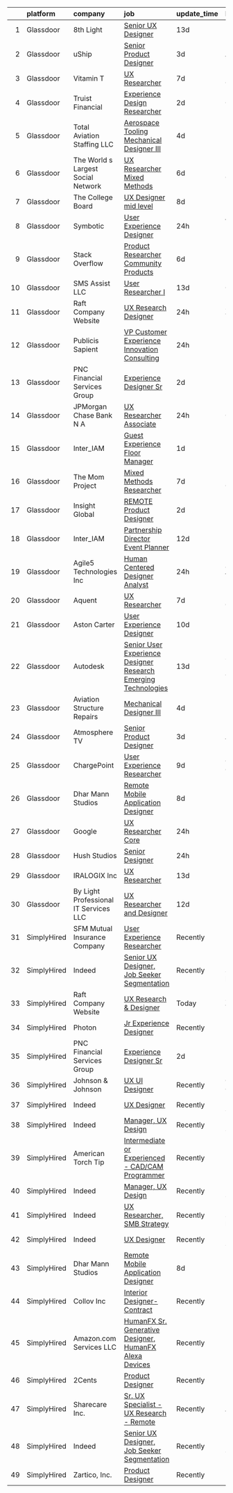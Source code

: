 

|    | platform    | company                               | job                                                                                                                                                                                                                                                                                                                                                                                                                                                                                                                                                                                                                                                                                                                                                                                                                                                                                                                                                                                                                                                                                                                                                                                                                                                                                                                                                                                                                                                                                                                                                                                        | update_time   | location                   |
|---:|:------------|:--------------------------------------|:-------------------------------------------------------------------------------------------------------------------------------------------------------------------------------------------------------------------------------------------------------------------------------------------------------------------------------------------------------------------------------------------------------------------------------------------------------------------------------------------------------------------------------------------------------------------------------------------------------------------------------------------------------------------------------------------------------------------------------------------------------------------------------------------------------------------------------------------------------------------------------------------------------------------------------------------------------------------------------------------------------------------------------------------------------------------------------------------------------------------------------------------------------------------------------------------------------------------------------------------------------------------------------------------------------------------------------------------------------------------------------------------------------------------------------------------------------------------------------------------------------------------------------------------------------------------------------------------|:--------------|:---------------------------|
|  1 | Glassdoor   | 8th Light                             | [Senior UX Designer](https://www.glassdoor.com/partner/jobListing.htm?pos=126&ao=1136043&s=58&guid=00000182fd041191a3f6a8f7988f4078&src=GD_JOB_AD&t=SR&vt=w&cs=1_e7e7f66d&cb=1662102279170&jobListingId=1008081947862&jrtk=3-0-1gbug84k4kuht801-1gbug84kmg2f6800-e067101587684881-)                                                                                                                                                                                                                                                                                                                                                                                                                                                                                                                                                                                                                                                                                                                                                                                                                                                                                                                                                                                                                                                                                                                                                                                                                                                                                                        | 13d           | England, AR                |
|  2 | Glassdoor   | uShip                                 | [Senior Product Designer](https://www.glassdoor.com/partner/jobListing.htm?pos=121&ao=1136043&s=58&guid=00000182fd041191a3f6a8f7988f4078&src=GD_JOB_AD&t=SR&vt=w&ea=1&cs=1_74b7daf2&cb=1662102279170&jobListingId=1008101936157&jrtk=3-0-1gbug84k4kuht801-1gbug84kmg2f6800-9402fc01b14fa942-)                                                                                                                                                                                                                                                                                                                                                                                                                                                                                                                                                                                                                                                                                                                                                                                                                                                                                                                                                                                                                                                                                                                                                                                                                                                                                              | 3d            | Austin, TX                 |
|  3 | Glassdoor   | Vitamin T                             | [UX Researcher](https://www.glassdoor.com/partner/jobListing.htm?pos=104&ao=1110586&s=58&guid=00000182fd041191a3f6a8f7988f4078&src=GD_JOB_AD&t=SR&vt=w&cs=1_7e33cea8&cb=1662102279168&jobListingId=1008094005143&cpc=9DC6E4D8324653EE&jrtk=3-0-1gbug84k4kuht801-1gbug84kmg2f6800-41d9ad3e9516528b--6NYlbfkN0DMrcEu7yrtATojKJA7cEzGQ3FdRGWLh0CZQInL4ECGI6k5tN82kdM0cJmh4vC7Ggg9temFQ244R4RgH7u1LqTSnnvL4tBuggWavBKDFW0qDSxgSPnJVpen7gyVtVtQMGiUlwH-o-mtxCc3paCn73kNC0DjDkzNbQf8fAXdUUdtToGufldStAQpwABYB6u5w8errTSEdfPKUi44uO1mbEgmYQbz_DfB6Pfte2Pf1AgSw6mAdUbXEYeKnAQ8m7DxPfAL7bPpkZVsi0mqq2N0pjQCJ4PY62gOt1kmOy6k1JQ5xhlBE1JPDc5f6wv6SKpabjQjnh1PDmlk_bymMsetXChNruKLaqz45YV4QdRcrQKINqDVWPOqyaa75PicCWKoA21agFw1qm87P4kalda7bG5ag_nLWc2i67kCjzS8AwWkZwds8z5RuYCMrVWXe-Khck-BD7II8__BBaYjPl-A8g4LN-7PTdPUdoeFzHft8-K-2g%3D%3D)                                                                                                                                                                                                                                                                                                                                                                                                                                                                                                                                                                                                                                                                                                                                                            | 7d            | Menlo Park, CA             |
|  4 | Glassdoor   | Truist Financial                      | [Experience Design Researcher](https://www.glassdoor.com/partner/jobListing.htm?pos=130&ao=1136043&s=58&guid=00000182fd041191a3f6a8f7988f4078&src=GD_JOB_AD&t=SR&vt=w&cs=1_81eff859&cb=1662102279170&jobListingId=1008103237216&jrtk=3-0-1gbug84k4kuht801-1gbug84kmg2f6800-a0899f8ccefd4028-)                                                                                                                                                                                                                                                                                                                                                                                                                                                                                                                                                                                                                                                                                                                                                                                                                                                                                                                                                                                                                                                                                                                                                                                                                                                                                              | 2d            | Orlando, FL                |
|  5 | Glassdoor   | Total Aviation Staffing  LLC          | [Aerospace Tooling Mechanical Designer III](https://www.glassdoor.com/partner/jobListing.htm?pos=114&ao=1136043&s=58&guid=00000182fd041191a3f6a8f7988f4078&src=GD_JOB_AD&t=SR&vt=w&ea=1&cs=1_82fa81c0&cb=1662102279170&jobListingId=1008099806394&jrtk=3-0-1gbug84k4kuht801-1gbug84kmg2f6800-34447b325c85e8e3-)                                                                                                                                                                                                                                                                                                                                                                                                                                                                                                                                                                                                                                                                                                                                                                                                                                                                                                                                                                                                                                                                                                                                                                                                                                                                            | 4d            | Macomb, MI                 |
|  6 | Glassdoor   | The World s Largest Social Network    | [UX Researcher  Mixed Methods ](https://www.glassdoor.com/partner/jobListing.htm?pos=105&ao=1110586&s=58&guid=00000182fd041191a3f6a8f7988f4078&src=GD_JOB_AD&t=SR&vt=w&ea=1&cs=1_9a188a02&cb=1662102279168&jobListingId=1008096980689&cpc=1CBFC3E34E2A31FF&jrtk=3-0-1gbug84k4kuht801-1gbug84kmg2f6800-35799963d9046fc4--6NYlbfkN0DSgjPPcnEdvoK3uuxfISLALE6pB1FR7YSHOr_tSg5_QGIhoz_2VqUepdcKLBLI_zRE0eu3KcAFBf_h5YlCXzqzrShHOJh1EHt5hZ4pWymPE0gfdWnb7UTUhs5rjYR-PcswrTeMzyLW3VNbxA-Gnykct-6BoQRQTmsz9dAWAXg7fFa9ceYhn7MkNKBoE9ShhMNLEipUTVJe9EifXwxGb0XNXYgK5DdAyK0hwujKXSNwUi4A6JtjAaHGO5FWBDUlEExajvUlMQojGcNZrv_B1AWY62e8vEUTccH4oKhH-UKRmbvN_bPFlPO7anMbYhUHjHaonfczgUyRC_E6a-GBLJmVpnqgeVkZaiUCKpKKR14m3dJmgMJ5I9czVX6aISkA-59SjIQm7YwDAdpkI-1xqsCd65wAwMl8soDNv4j8v5ZDGHrgK89MQ7TT71GdqKizxMKMyoiImZ31cDDo-NCWZdUDxbeU--xHZCdgYZ1-KIb0J6Kyt3Yaeq6Z5Qps-yiokBvOOryPaqdFybRovsXb1RHcxStqXQ5vo20cmZj61huR9a0RJ7LMWfxjSeowi0xhZ24yaRrcEdGCADOxocbueBKP)                                                                                                                                                                                                                                                                                                                                                                                                                                                                                                                                                                                                                                   | 6d            | Menlo Park, CA             |
|  7 | Glassdoor   | The College Board                     | [UX Designer   mid level](https://www.glassdoor.com/partner/jobListing.htm?pos=119&ao=1136043&s=58&guid=00000182fd041191a3f6a8f7988f4078&src=GD_JOB_AD&t=SR&vt=w&cs=1_7f7fab8c&cb=1662102279170&jobListingId=1008092282363&jrtk=3-0-1gbug84k4kuht801-1gbug84kmg2f6800-086a4eae3be896a2-)                                                                                                                                                                                                                                                                                                                                                                                                                                                                                                                                                                                                                                                                                                                                                                                                                                                                                                                                                                                                                                                                                                                                                                                                                                                                                                   | 8d            | Remote                     |
|  8 | Glassdoor   | Symbotic                              | [User Experience Designer](https://www.glassdoor.com/partner/jobListing.htm?pos=108&ao=1136043&s=58&guid=00000182fd041191a3f6a8f7988f4078&src=GD_JOB_AD&t=SR&vt=w&cs=1_72f8083a&cb=1662102279169&jobListingId=1008111671543&jrtk=3-0-1gbug84k4kuht801-1gbug84kmg2f6800-74f25bcabc02ad0d-)                                                                                                                                                                                                                                                                                                                                                                                                                                                                                                                                                                                                                                                                                                                                                                                                                                                                                                                                                                                                                                                                                                                                                                                                                                                                                                  | 24h           | Wilmington, MA             |
|  9 | Glassdoor   | Stack Overflow                        | [Product Researcher  Community Products](https://www.glassdoor.com/partner/jobListing.htm?pos=120&ao=1136043&s=58&guid=00000182fd041191a3f6a8f7988f4078&src=GD_JOB_AD&t=SR&vt=w&ea=1&cs=1_50a8b32a&cb=1662102279170&jobListingId=1008097196038&jrtk=3-0-1gbug84k4kuht801-1gbug84kmg2f6800-6a8be1e13104ec87-)                                                                                                                                                                                                                                                                                                                                                                                                                                                                                                                                                                                                                                                                                                                                                                                                                                                                                                                                                                                                                                                                                                                                                                                                                                                                               | 6d            | New York, NY               |
| 10 | Glassdoor   | SMS Assist  LLC                       | [User Researcher I](https://www.glassdoor.com/partner/jobListing.htm?pos=117&ao=1136043&s=58&guid=00000182fd041191a3f6a8f7988f4078&src=GD_JOB_AD&t=SR&vt=w&cs=1_e59e4c1d&cb=1662102279170&jobListingId=1008081450906&jrtk=3-0-1gbug84k4kuht801-1gbug84kmg2f6800-6d263a5921dfdb0d-)                                                                                                                                                                                                                                                                                                                                                                                                                                                                                                                                                                                                                                                                                                                                                                                                                                                                                                                                                                                                                                                                                                                                                                                                                                                                                                         | 13d           | Chicago, IL                |
| 11 | Glassdoor   | Raft Company Website                  | [UX Research   Designer](https://www.glassdoor.com/partner/jobListing.htm?pos=112&ao=1136043&s=58&guid=00000182fd041191a3f6a8f7988f4078&src=GD_JOB_AD&t=SR&vt=w&ea=1&cs=1_f4588ec8&cb=1662102279169&jobListingId=1008111305571&jrtk=3-0-1gbug84k4kuht801-1gbug84kmg2f6800-6b28d26856a37e52-)                                                                                                                                                                                                                                                                                                                                                                                                                                                                                                                                                                                                                                                                                                                                                                                                                                                                                                                                                                                                                                                                                                                                                                                                                                                                                               | 24h           | San Antonio, TX            |
| 12 | Glassdoor   | Publicis Sapient                      | [VP Customer Experience   Innovation Consulting](https://www.glassdoor.com/partner/jobListing.htm?pos=124&ao=1136043&s=58&guid=00000182fd041191a3f6a8f7988f4078&src=GD_JOB_AD&t=SR&vt=w&cs=1_08461049&cb=1662102279170&jobListingId=1008112627575&jrtk=3-0-1gbug84k4kuht801-1gbug84kmg2f6800-fa4566fd28f64526-)                                                                                                                                                                                                                                                                                                                                                                                                                                                                                                                                                                                                                                                                                                                                                                                                                                                                                                                                                                                                                                                                                                                                                                                                                                                                            | 24h           | New York, NY               |
| 13 | Glassdoor   | PNC Financial Services Group          | [Experience Designer Sr](https://www.glassdoor.com/partner/jobListing.htm?pos=101&ao=1110586&s=58&guid=00000182fd041191a3f6a8f7988f4078&src=GD_JOB_AD&t=SR&vt=w&cs=1_b4db11ec&cb=1662102279167&jobListingId=1008104792358&cpc=39A4E8CE329AB187&jrtk=3-0-1gbug84k4kuht801-1gbug84kmg2f6800-ff44ceab15903012--6NYlbfkN0AMofH_6zXbiqn6xehDj89HQNfpf30LHk40Y3Yl5cZTpm-EXukPQNetNbgZyPcaSjlGWrSERsypk3ETcFugrhPCjtbFd-kQTDkg12O05d7R8po7B1jvwbwUIkQOiBWnFkePtPbjDklBC6t5yWsxn_1lWOeq0-ULhCBEBnhe85jllLG2pxx0B2SgWa7M-4sRdAMAelCCxUdfZsX5rdV_mrdJixQ5ZGKCISAb45rigwClup87acGH7l-Mwb5gumMDj77i4dlpooSUnnrnLD8pnb4HwAOdZ3uFtZx-MPTk1pttViJYUMrEDZrmKdZwSDTbP7cul2BDpC6Gj2y_yS4zcDeVHJ0qAM8DsKGo4CvhMJihxNy0AsdPMHuejAXTdlucX8MENWfat_LSuO17o9jilbNpcBiznDY5IMt2ThUHmAsXJcVQwHn3a05z3EE_JEeifz-fi7QOiy775-vhe0GX9-arFAq13hpRmDQiLIpHCyNQxFbgxqHSv9mKeo8All-OFTBSbyPLkIw3OC8WHVnGQoRgp5sCxh34US3XRxiRUZZi9Zx1txxMsC4gBi0K7igQsHxqQYxqAK2LxHHG5f02QqRL3rTe0lLdkN-qch3ieITS6amPh_7-IMaVzxfuaPf2iI8wCmpOKPXHMg7cVkzKLOD4oO32bF3e-_nnHHZi66Du0_FDCUHoQw-8ZEyqZqCi-0IKYfdKHcv7OtQn0ElU8t0S-oXsdh8kqdrMq6b0xgPQfrAEGyQR0DS_HB2tYPQIcxE-KdcxDO8YPpXEVqYpZw28y2UjSkJqcSXfgHU7OEPSj_Cnkhwa0fOH7vcQXFLpo-Umq1CNR1Mj33ckMa-qaBFYh0uY5POAZhYMRLrI0bkMBF0WWkludQJ7iZmy9Ogs89Xs3OaSnmGHq6hDdJhJ6KcWRaLnl5a5oFUyZSU00PKzOZylFjVnss6V3ADvqa6KAqaUkm0S7O5xCRy7-yu1_VjaxrvPqWNt0CvFVs_4jW09UEUQM7WGWotaHuAM64OLEBMSGDAOLe9SNlb-gZAQ07wAmh3nfj0cai08tVXITh8RJJKny8BHiY2yqlr6Njwc6CEYr6nWZSOQS_kjxZQznBRD6jhF4YhgPuKD7CFlI_7PclNAlfEHYgX03d73YdVhR26doDCysMNLQxIZGscT8wANU4MUeYZms-rD4uNuRlNOC9McvihY5dUp714Lr6LtVEo%3D) | 2d            | Pittsburgh, PA             |
| 14 | Glassdoor   | JPMorgan Chase Bank  N A              | [UX Researcher  Associate](https://www.glassdoor.com/partner/jobListing.htm?pos=128&ao=1136043&s=58&guid=00000182fd041191a3f6a8f7988f4078&src=GD_JOB_AD&t=SR&vt=w&cs=1_057c4775&cb=1662102279170&jobListingId=1008108841034&jrtk=3-0-1gbug84k4kuht801-1gbug84kmg2f6800-85e13afe4a7a552c-)                                                                                                                                                                                                                                                                                                                                                                                                                                                                                                                                                                                                                                                                                                                                                                                                                                                                                                                                                                                                                                                                                                                                                                                                                                                                                                  | 24h           | Chicago, IL                |
| 15 | Glassdoor   | Inter_IAM                             | [Guest Experience Floor Manager](https://www.glassdoor.com/partner/jobListing.htm?pos=127&ao=1136043&s=58&guid=00000182fd041191a3f6a8f7988f4078&src=GD_JOB_AD&t=SR&vt=w&ea=1&cs=1_79a64374&cb=1662102279170&jobListingId=1008105478070&jrtk=3-0-1gbug84k4kuht801-1gbug84kmg2f6800-8295091c7ba2792d-)                                                                                                                                                                                                                                                                                                                                                                                                                                                                                                                                                                                                                                                                                                                                                                                                                                                                                                                                                                                                                                                                                                                                                                                                                                                                                       | 1d            | Manhattan                  |
| 16 | Glassdoor   | The Mom Project                       | [Mixed Methods Researcher](https://www.glassdoor.com/partner/jobListing.htm?pos=103&ao=1110586&s=58&guid=00000182fd041191a3f6a8f7988f4078&src=GD_JOB_AD&t=SR&vt=w&cs=1_a4331019&cb=1662102279167&jobListingId=1008094382917&cpc=B101C867B3EF2D75&jrtk=3-0-1gbug84k4kuht801-1gbug84kmg2f6800-8c903439d4ff906b--6NYlbfkN0BDp_epf89aHDQhKpPegNJQ_ldQpEFZQsM9OcONMGxWx6pU56EKHF58QjVdAUvn2gXRtfyd_1WHfRqH7uSYUoli7EfV8YcLh__QN_kzLfROH08YDIKIwMuniaRo_ENTOGdY07fs4-FSf0PJeGrLNJ_EMdkIDNONtKuommK3wVKiT6oxe4yuKOfO15ChvxKwZpGZbQIl7JuHLf309J547jcBXnd8TxnYniW5HZlzeZXRmYqDRsNaxgJuIMwztGj1LDYqUy6g4-lyYRrqXrYfVBOdZQyQ22hfn_6mfTGe5iMneLdAVA6446PaNom6i56c1gtVjIdVmksS1lxar6VXG7O49Jf05H2Ld7j-XRl0bnjW-o_r3b839uLOjsc_xqeyQF-t5KUmS1XbWqqUyZoxKBnGFPhQUaatzb-lTBPf3PsTJeVbjOlQ1vQpHsbPwERxzf504vLXXWcOeySiXbBSECQPgEnXY9rfqokz5DLItEqOfUW3izstGwlJUPnwZPfX4hwCOJPEUHMSjkO3TArR97AixU_5aYqOR7QdfJiIVPsvERIr2WJCoiV_6RKbEB9x6lg%3D)                                                                                                                                                                                                                                                                                                                                                                                                                                                                                                                                                                                                                                                               | 7d            | Menlo Park, CA             |
| 17 | Glassdoor   | Insight Global                        | [REMOTE   Product Designer](https://www.glassdoor.com/partner/jobListing.htm?pos=102&ao=1110586&s=58&guid=00000182fd041191a3f6a8f7988f4078&src=GD_JOB_AD&t=SR&vt=w&cs=1_cab115d4&cb=1662102279167&jobListingId=1008103397130&cpc=32EE424DE2B657EB&jrtk=3-0-1gbug84k4kuht801-1gbug84kmg2f6800-8f60cc771d92ca93--6NYlbfkN0BKkHZu3wF05EeDimN_p6sYpKCMArvwa95YdH7UpkaBCqc7l59ErwqcmBgkDtjqpj5jNwnCVUava5LmrHXDuaUv7iaAu9vpl9KjnYC-95bHai4TvFVBzohoccRSf5q6_8UKV--TGUWBbJEoRgBJU-cY6i86KFu2wQyvt37LHQ-WBhnoFxU184mt6IGgNi73_U6KCCLsjD0uOoIGBqU3YIHEQUCRMqXmGHSa51h7ddcv70-a53b0_88S8W0T42d8gi0FX-_nEaEZuqpvhPF6hwALT8UvWbdRWeGPo_7UzFu9btQcOmPB6OtG0g6pAVeZj-LlE95aIedZbxkuAQjbdfW13Q-2HkZxOjmXu-dbReHL_iUYbRX9JJf3YllC13X0WHTjJEcf6FRBmIC1XmVmjwCou6n8z6M4QgWaMz9I7hOIUyEiDmhJVD7CIoB5WeQ72-821uKoJbAMbca8foww8f5qYpcgjphsgDLG9Cij1QxSBwAKYtC8MdF1)                                                                                                                                                                                                                                                                                                                                                                                                                                                                                                                                                                                                                                                                                                                                            | 2d            | Dearborn, MI               |
| 18 | Glassdoor   | Inter_IAM                             | [Partnership Director   Event Planner](https://www.glassdoor.com/partner/jobListing.htm?pos=129&ao=1136043&s=58&guid=00000182fd041191a3f6a8f7988f4078&src=GD_JOB_AD&t=SR&vt=w&ea=1&cs=1_cb8cbd31&cb=1662102279170&jobListingId=1008082377247&jrtk=3-0-1gbug84k4kuht801-1gbug84kmg2f6800-3b17702d11cb6601-)                                                                                                                                                                                                                                                                                                                                                                                                                                                                                                                                                                                                                                                                                                                                                                                                                                                                                                                                                                                                                                                                                                                                                                                                                                                                                 | 12d           | Manhattan                  |
| 19 | Glassdoor   | Agile5 Technologies  Inc              | [Human Centered Designer Analyst](https://www.glassdoor.com/partner/jobListing.htm?pos=113&ao=1136043&s=58&guid=00000182fd041191a3f6a8f7988f4078&src=GD_JOB_AD&t=SR&vt=w&ea=1&cs=1_de6356ce&cb=1662102279170&jobListingId=1008109715339&jrtk=3-0-1gbug84k4kuht801-1gbug84kmg2f6800-b739c3857f8f3cfe-)                                                                                                                                                                                                                                                                                                                                                                                                                                                                                                                                                                                                                                                                                                                                                                                                                                                                                                                                                                                                                                                                                                                                                                                                                                                                                      | 24h           | Clarksburg, WV             |
| 20 | Glassdoor   | Aquent                                | [UX Researcher](https://www.glassdoor.com/partner/jobListing.htm?pos=106&ao=1110586&s=58&guid=00000182fd041191a3f6a8f7988f4078&src=GD_JOB_AD&t=SR&vt=w&cs=1_375ed4a7&cb=1662102279168&jobListingId=1008094068121&cpc=47CFDC01B3F81FAC&jrtk=3-0-1gbug84k4kuht801-1gbug84kmg2f6800-99edb61b41aee604--6NYlbfkN0DMrcEu7yrtATojKJA7cEzGQ3FdRGWLh0CZQInL4ECGI9gD0Wolx9R2v-Aex0-GK073JfeDa6HIKTE7_wlPVOTQI7EgKAEN1KjxTrheletNfAugbl_Jx99Ysu2lsmOBFJLYVrZAT7wSHe4eQ5zK1Ve8XCMYYkxNdRd7MRSmRJWg0bNm82bqXK5b12-khlhaUECuanlAFDnC-Ee4NqUR41RQ04ZdoDY3crMtyQa3vwliE5TP_gm_G0_JaHFPWxSECNmL4zmx5xpDmXWKUwBnSBp_IiJ4Q9EZXMf73UB0JV4CoLj2FfWEOUhPxqxPIIRDl5aMEUBGbwsPATnlpYU3tB83weCdffKEuroETmIWDxz3B3QorMtPDtAEClCirLjoYwtGzMrAN9qd_6AQI1ayhU_sRH6yz11PCjT7NxxI6lYAJ4uEULLsjhvxDGoFby3aXjsrJWacmeBZPg%3D%3D)                                                                                                                                                                                                                                                                                                                                                                                                                                                                                                                                                                                                                                                                                                                                                                                            | 7d            | Menlo Park, CA             |
| 21 | Glassdoor   | Aston Carter                          | [User Experience Designer](https://www.glassdoor.com/partner/jobListing.htm?pos=107&ao=1110586&s=58&guid=00000182fd041191a3f6a8f7988f4078&src=GD_JOB_AD&t=SR&vt=w&ea=1&cs=1_72665cc2&cb=1662102279169&jobListingId=1008086333558&cpc=9908D8D4413DBB8A&jrtk=3-0-1gbug84k4kuht801-1gbug84kmg2f6800-96e031f29daad7e6--6NYlbfkN0ChYVx_I3yfZ_JDY3EFoivtqvi_stwnZ_kRt8Dowt_l_d1ydueao4NEv8X4QANiVn8qjFw-wkkj1OEDXrlAN5wUWPWaZCRQAvWHptzUdgqTLONJMrky3XVvSHzY-sHpvkm3rpb-KMmV7M8gwxso0cwAK8ZjC-7ZHVgIRn946ZPOQMAAm0ZpTPhLWj9jztgd2Pu3xsZMHPegi8U0C2Y8u_MejJvzMZpPmJVx28U3v3hEvzciBC4nxlXehffBM2t3TJGsfSPOKNpqsitG18r7sPvTmt7VjZJGZ_FVXg3mWAezaZwqpPGNcarTFfJp8_2Fbu6NfPiMUCVcgw7t32gB0gV4ZGs-NCn4kC-JCw8cQ5J-Al7Ac6IYiq0JKsv1RNWT3zcZZs6zgNSiuVOOpYdmg1Hf32wCs04bQfbtSwuLUaylNUYJAPIMJr9G9oNN3LS2hckaF7m7grC0ZWSluw8OuYfXWdkymT_GWHmGfqqfw71Hf5TsJYhnb3h_3D-SAAITxBeKyrRNIeFwFmsvqzKapRsdOwoNr6UHWezwdffIJ2RLJBl1gsn8SN-WrYLOw7RqU5fn9US7Uf8XXkjEoAmQSwQofx25S-7cz3ElzmW6A8qiZGQX85g9EiCpA8Ih_T_qMBlVvy2Q-mkQRQrNgBM5zi8LXHPpurRWauaut46amWgd8kGOgzVB813PpOP3G0hTLDotpGWgbeDidNDHKZm3ClqqFCSVGlabcA1eRuVmAeft_MWHChJdmIpw64xcs21dshbbBhHjasPHxxEIEKfh7eduQbFenGwWy3sj6RInCbcX6pBIAlPXd2qb8JXI6yupWtrfVXN8K0kXtH8avgZjMFre-wsqwNMXUPTc5vFd7DKG5ks9KsVjqZhFzRMU4axRNhyLLqTn2uSvJ4CDY5LJQhl0R8yySoNUNBdnOSuLlnAS2ZwdKkGZyYtAz9JLtiX-9CmJ05DGqPFY7Q%3D%3D)                                                                                                                                                                                                                                            | 10d           | New York, NY               |
| 22 | Glassdoor   | Autodesk                              | [Senior User Experience Designer   Research Emerging Technologies](https://www.glassdoor.com/partner/jobListing.htm?pos=125&ao=1136043&s=58&guid=00000182fd041191a3f6a8f7988f4078&src=GD_JOB_AD&t=SR&vt=w&cs=1_99754e06&cb=1662102279170&jobListingId=1008082184691&jrtk=3-0-1gbug84k4kuht801-1gbug84kmg2f6800-74eac25e2bcfcd1f-)                                                                                                                                                                                                                                                                                                                                                                                                                                                                                                                                                                                                                                                                                                                                                                                                                                                                                                                                                                                                                                                                                                                                                                                                                                                          | 13d           | San Francisco, CA          |
| 23 | Glassdoor   | Aviation Structure Repairs            | [Mechanical Designer III](https://www.glassdoor.com/partner/jobListing.htm?pos=110&ao=1136043&s=58&guid=00000182fd041191a3f6a8f7988f4078&src=GD_JOB_AD&t=SR&vt=w&ea=1&cs=1_c576cfe2&cb=1662102279169&jobListingId=1008100186478&jrtk=3-0-1gbug84k4kuht801-1gbug84kmg2f6800-19fa27eecfd78bea-)                                                                                                                                                                                                                                                                                                                                                                                                                                                                                                                                                                                                                                                                                                                                                                                                                                                                                                                                                                                                                                                                                                                                                                                                                                                                                              | 4d            | Macomb, MI                 |
| 24 | Glassdoor   | Atmosphere TV                         | [Senior Product Designer](https://www.glassdoor.com/partner/jobListing.htm?pos=116&ao=1136043&s=58&guid=00000182fd041191a3f6a8f7988f4078&src=GD_JOB_AD&t=SR&vt=w&ea=1&cs=1_6d4cebc9&cb=1662102279170&jobListingId=1008101229100&jrtk=3-0-1gbug84k4kuht801-1gbug84kmg2f6800-a10285230534de19-)                                                                                                                                                                                                                                                                                                                                                                                                                                                                                                                                                                                                                                                                                                                                                                                                                                                                                                                                                                                                                                                                                                                                                                                                                                                                                              | 3d            | Austin, TX                 |
| 25 | Glassdoor   | ChargePoint                           | [User Experience Researcher](https://www.glassdoor.com/partner/jobListing.htm?pos=123&ao=1136043&s=58&guid=00000182fd041191a3f6a8f7988f4078&src=GD_JOB_AD&t=SR&vt=w&ea=1&cs=1_4324cb91&cb=1662102279170&jobListingId=1008088792826&jrtk=3-0-1gbug84k4kuht801-1gbug84kmg2f6800-4845743f6de28480-)                                                                                                                                                                                                                                                                                                                                                                                                                                                                                                                                                                                                                                                                                                                                                                                                                                                                                                                                                                                                                                                                                                                                                                                                                                                                                           | 9d            | Campbell, CA               |
| 26 | Glassdoor   | Dhar Mann Studios                     | [Remote Mobile Application Designer](https://www.glassdoor.com/partner/jobListing.htm?pos=109&ao=1136043&s=58&guid=00000182fd041191a3f6a8f7988f4078&src=GD_JOB_AD&t=SR&vt=w&ea=1&cs=1_a37092c8&cb=1662102279169&jobListingId=1008090242917&jrtk=3-0-1gbug84k4kuht801-1gbug84kmg2f6800-08bc5fa4cfca7635-)                                                                                                                                                                                                                                                                                                                                                                                                                                                                                                                                                                                                                                                                                                                                                                                                                                                                                                                                                                                                                                                                                                                                                                                                                                                                                   | 8d            | Burbank, CA                |
| 27 | Glassdoor   | Google                                | [UX Researcher  Core](https://www.glassdoor.com/partner/jobListing.htm?pos=111&ao=1136043&s=58&guid=00000182fd041191a3f6a8f7988f4078&src=GD_JOB_AD&t=SR&vt=w&cs=1_6dfa5a11&cb=1662102279169&jobListingId=1008111471132&jrtk=3-0-1gbug84k4kuht801-1gbug84kmg2f6800-5f781c500a24abfb-)                                                                                                                                                                                                                                                                                                                                                                                                                                                                                                                                                                                                                                                                                                                                                                                                                                                                                                                                                                                                                                                                                                                                                                                                                                                                                                       | 24h           | New York, NY               |
| 28 | Glassdoor   | Hush Studios                          | [Senior Designer](https://www.glassdoor.com/partner/jobListing.htm?pos=115&ao=1136043&s=58&guid=00000182fd041191a3f6a8f7988f4078&src=GD_JOB_AD&t=SR&vt=w&cs=1_ee9da639&cb=1662102279170&jobListingId=1008110942193&jrtk=3-0-1gbug84k4kuht801-1gbug84kmg2f6800-aacaa0183ed612b9-)                                                                                                                                                                                                                                                                                                                                                                                                                                                                                                                                                                                                                                                                                                                                                                                                                                                                                                                                                                                                                                                                                                                                                                                                                                                                                                           | 24h           | Brooklyn, NY               |
| 29 | Glassdoor   | IRALOGIX Inc                          | [UX Researcher](https://www.glassdoor.com/partner/jobListing.htm?pos=122&ao=1136043&s=58&guid=00000182fd041191a3f6a8f7988f4078&src=GD_JOB_AD&t=SR&vt=w&ea=1&cs=1_24bf67ac&cb=1662102279170&jobListingId=1008081625110&jrtk=3-0-1gbug84k4kuht801-1gbug84kmg2f6800-97e40f6d2e981e63-)                                                                                                                                                                                                                                                                                                                                                                                                                                                                                                                                                                                                                                                                                                                                                                                                                                                                                                                                                                                                                                                                                                                                                                                                                                                                                                        | 13d           | Nevada                     |
| 30 | Glassdoor   | By Light Professional IT Services LLC | [UX Researcher and Designer](https://www.glassdoor.com/partner/jobListing.htm?pos=118&ao=1136043&s=58&guid=00000182fd041191a3f6a8f7988f4078&src=GD_JOB_AD&t=SR&vt=w&cs=1_5dfefe2c&cb=1662102279170&jobListingId=1008082677413&jrtk=3-0-1gbug84k4kuht801-1gbug84kmg2f6800-70153aa4a9830d85-)                                                                                                                                                                                                                                                                                                                                                                                                                                                                                                                                                                                                                                                                                                                                                                                                                                                                                                                                                                                                                                                                                                                                                                                                                                                                                                | 12d           | Remote                     |
| 31 | SimplyHired | SFM Mutual Insurance Company          | [User Experience Researcher](https://www.simplyhired.com/job/q7YkSDr49eIMyGsjnEsWzQDcdRzh4LJi6vHhnUzHogohwIPFoCfm4w?q=generative+designer)                                                                                                                                                                                                                                                                                                                                                                                                                                                                                                                                                                                                                                                                                                                                                                                                                                                                                                                                                                                                                                                                                                                                                                                                                                                                                                                                                                                                                                                 | Recently      | Bloomington, MN            |
| 32 | SimplyHired | Indeed                                | [Senior UX Designer, Job Seeker Segmentation](https://www.simplyhired.com/job/lfybSm7XYQpQy36GivebwMNDUfM8YVMEd8OjhiYdfPoepUZKB0YmcQ?q=generative+designer)                                                                                                                                                                                                                                                                                                                                                                                                                                                                                                                                                                                                                                                                                                                                                                                                                                                                                                                                                                                                                                                                                                                                                                                                                                                                                                                                                                                                                                | Recently      | United States +4 locations |
| 33 | SimplyHired | Raft Company Website                  | [UX Research & Designer](https://www.simplyhired.com/job/URatac6bpAIYRzm_hAtGfLipFFeqbI8SMqz5hIqK-JGO_W7WVsCY5g?q=generative+designer)                                                                                                                                                                                                                                                                                                                                                                                                                                                                                                                                                                                                                                                                                                                                                                                                                                                                                                                                                                                                                                                                                                                                                                                                                                                                                                                                                                                                                                                     | Today         | San Antonio, TX            |
| 34 | SimplyHired | Photon                                | [Jr Experience Designer](https://www.simplyhired.com/job/SdzAOEZoU-bi9Aw0NC50mr1-ESRDMqjcRPLJr9nLyVQZDJJ27f_LFw?q=generative+designer)                                                                                                                                                                                                                                                                                                                                                                                                                                                                                                                                                                                                                                                                                                                                                                                                                                                                                                                                                                                                                                                                                                                                                                                                                                                                                                                                                                                                                                                     | Recently      | Dallas, TX                 |
| 35 | SimplyHired | PNC Financial Services Group          | [Experience Designer Sr](https://www.simplyhired.com/job/-3t9b0FLR60hzhWqKn8BGhpLrFPpxV8d4MAZLPLO2B2N--9kNqm-FA?q=generative+designer)                                                                                                                                                                                                                                                                                                                                                                                                                                                                                                                                                                                                                                                                                                                                                                                                                                                                                                                                                                                                                                                                                                                                                                                                                                                                                                                                                                                                                                                     | 2d            | Pittsburgh, PA             |
| 36 | SimplyHired | Johnson & Johnson                     | [UX UI Designer](https://www.simplyhired.com/job/QSZJffOFdJ--mjMYAsTSb-hGdYY7MoOdum3yHwcNljEUMAJWgSmGIw?q=generative+designer)                                                                                                                                                                                                                                                                                                                                                                                                                                                                                                                                                                                                                                                                                                                                                                                                                                                                                                                                                                                                                                                                                                                                                                                                                                                                                                                                                                                                                                                             | Recently      | Cincinnati, OH             |
| 37 | SimplyHired | Indeed                                | [UX Designer](https://www.simplyhired.com/job/URziMhrNTaKa1PLKfIfrhF-GuRmaj4gn2FhVHZfhBU3tWsV0R0J4dw?q=generative+designer)                                                                                                                                                                                                                                                                                                                                                                                                                                                                                                                                                                                                                                                                                                                                                                                                                                                                                                                                                                                                                                                                                                                                                                                                                                                                                                                                                                                                                                                                | Recently      | United States              |
| 38 | SimplyHired | Indeed                                | [Manager, UX Design](https://www.simplyhired.com/job/Bq589sK4IRMfwF5-KARscZ6LsNo2I05ZrwbHgWV1WMmQn8wB-Cg3yw?q=generative+designer)                                                                                                                                                                                                                                                                                                                                                                                                                                                                                                                                                                                                                                                                                                                                                                                                                                                                                                                                                                                                                                                                                                                                                                                                                                                                                                                                                                                                                                                         | Recently      | United States              |
| 39 | SimplyHired | American Torch Tip                    | [Intermediate or Experienced - CAD/CAM Programmer](https://www.simplyhired.com/job/ifV5vJ5oIJ-RFxVjcNkr2FGqpGsMGx_xuALRe694-z420ejluC13oA?q=generative+designer)                                                                                                                                                                                                                                                                                                                                                                                                                                                                                                                                                                                                                                                                                                                                                                                                                                                                                                                                                                                                                                                                                                                                                                                                                                                                                                                                                                                                                           | Recently      | Bradenton, FL              |
| 40 | SimplyHired | Indeed                                | [Manager, UX Design](https://www.simplyhired.com/job/Bq589sK4IRMfwF5-KARscZ6LsNo2I05ZrwbHgWV1WMmQn8wB-Cg3yw?q=generative+designer)                                                                                                                                                                                                                                                                                                                                                                                                                                                                                                                                                                                                                                                                                                                                                                                                                                                                                                                                                                                                                                                                                                                                                                                                                                                                                                                                                                                                                                                         | Recently      | United States              |
| 41 | SimplyHired | Indeed                                | [UX Researcher, SMB Strategy](https://www.simplyhired.com/job/wLpxQBTaeVWnovAC8fRcyiLVzFkqJ7oTR8II3-cHTKwQkEzDUMbL6A?q=generative+designer)                                                                                                                                                                                                                                                                                                                                                                                                                                                                                                                                                                                                                                                                                                                                                                                                                                                                                                                                                                                                                                                                                                                                                                                                                                                                                                                                                                                                                                                | Recently      | United States +1 location  |
| 42 | SimplyHired | Indeed                                | [UX Designer](https://www.simplyhired.com/job/URziMhrNTaKa1PLKfIfrhF-GuRmaj4gn2FhVHZfhBU3tWsV0R0J4dw?q=generative+designer)                                                                                                                                                                                                                                                                                                                                                                                                                                                                                                                                                                                                                                                                                                                                                                                                                                                                                                                                                                                                                                                                                                                                                                                                                                                                                                                                                                                                                                                                | Recently      | United States              |
| 43 | SimplyHired | Dhar Mann Studios                     | [Remote Mobile Application Designer](https://www.simplyhired.com/job/-8y3oS7iysUkprsbbr7ltL-IRX9lP5LQWD7JYEx8QkL7ppf4Nz2sqg?q=generative+designer)                                                                                                                                                                                                                                                                                                                                                                                                                                                                                                                                                                                                                                                                                                                                                                                                                                                                                                                                                                                                                                                                                                                                                                                                                                                                                                                                                                                                                                         | 8d            | Burbank, CA                |
| 44 | SimplyHired | Collov Inc                            | [Interior Designer-Contract](https://www.simplyhired.com/job/BWulXfwm_DajYkRoVR_cHEZ0YAw0ZzUYn4k1ZR9ZbVk7SbJZhkaf0Q?q=generative+designer)                                                                                                                                                                                                                                                                                                                                                                                                                                                                                                                                                                                                                                                                                                                                                                                                                                                                                                                                                                                                                                                                                                                                                                                                                                                                                                                                                                                                                                                 | Recently      | Remote                     |
| 45 | SimplyHired | Amazon.com Services LLC               | [HumanFX Sr. Generative Designer, HumanFX Alexa Devices](https://www.simplyhired.com/job/SSrYI_L00o51iyDd7qkZ-T9exLAgSWhXx3vY8D9A9QeIMCvp9Z202A?q=generative+designer)                                                                                                                                                                                                                                                                                                                                                                                                                                                                                                                                                                                                                                                                                                                                                                                                                                                                                                                                                                                                                                                                                                                                                                                                                                                                                                                                                                                                                     | Recently      | Remote                     |
| 46 | SimplyHired | 2Cents                                | [Product Designer](https://www.simplyhired.com/job/hfDbNr8nE59mZFMKpfn6QfxbSTb1dwOOakE4x9PO6RQwDAuXGUzsaw?q=generative+designer)                                                                                                                                                                                                                                                                                                                                                                                                                                                                                                                                                                                                                                                                                                                                                                                                                                                                                                                                                                                                                                                                                                                                                                                                                                                                                                                                                                                                                                                           | Recently      | Remote                     |
| 47 | SimplyHired | Sharecare Inc.                        | [Sr. UX Specialist - UX Research - Remote](https://www.simplyhired.com/job/yAXt4bmQ8xuHM9-XoGMSvIshFuvl9QBMranrz7qLOKTM0oYizHKPlg?q=generative+designer)                                                                                                                                                                                                                                                                                                                                                                                                                                                                                                                                                                                                                                                                                                                                                                                                                                                                                                                                                                                                                                                                                                                                                                                                                                                                                                                                                                                                                                   | Recently      | Atlanta, GA                |
| 48 | SimplyHired | Indeed                                | [Senior UX Designer, Job Seeker Segmentation](https://www.simplyhired.com/job/lfybSm7XYQpQy36GivebwMNDUfM8YVMEd8OjhiYdfPoepUZKB0YmcQ?q=generative+designer)                                                                                                                                                                                                                                                                                                                                                                                                                                                                                                                                                                                                                                                                                                                                                                                                                                                                                                                                                                                                                                                                                                                                                                                                                                                                                                                                                                                                                                | Recently      | United States              |
| 49 | SimplyHired | Zartico, Inc.                         | [Product Designer](https://www.simplyhired.com/job/AvkylNGa_FTWwzDheU-xbU3PC5c2lQt485zSSNtwwzBQ_MAFGKFPgw?q=generative+designer)                                                                                                                                                                                                                                                                                                                                                                                                                                                                                                                                                                                                                                                                                                                                                                                                                                                                                                                                                                                                                                                                                                                                                                                                                                                                                                                                                                                                                                                           | Recently      | Remote                     |